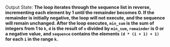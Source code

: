 Output State: **The loop iterates through the sequence list in reverse, incrementing each element by 1 until the remainder becomes 0. If the remainder is initially negative, the loop will not execute, and the sequence will remain unchanged. After the loop executes, `min_sum` is the sum of integers from 1 to `k`, `d` is the result of `n` divided by `min_sum`, `remainder` is 0 or a negative value, and `sequence` contains the elements `(d * (i + 1) + 1)` for each `i` in the range `k`.**